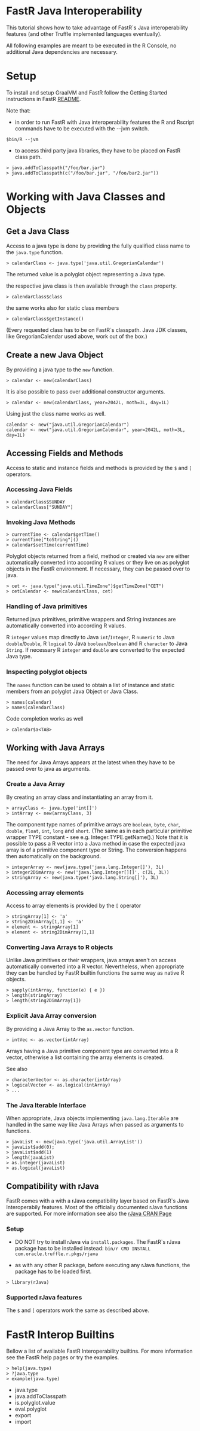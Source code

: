 # FastR Java Interoperability

This tutorial shows how to take advantage of FastR`s Java interoperability features (and other Truffle implemented languages eventually).

All following examples are meant to be executed in the R Console, no additional Java dependencies are necessary.

# Setup
To install and setup GraalVM and FastR follow the Getting Started instructions in FastR [README](../../../README.md#getting_started).

Note that:
* in order to run FastR with Java interoperability features the R and Rscript commands have to be executed with the --jvm switch.
```
$bin/R --jvm
```
* to access third party java libraries, they have to be placed on FastR class path.
```
> java.addToClasspath("/foo/bar.jar")
> java.addToClasspath(c("/foo/bar.jar", "/foo/bar2.jar"))
```

# Working with Java Classes and Objects
## Get a Java Class
Access to a java type is done by providing the fully qualified class name to the `java.type` function. 
```
> calendarClass <- java.type('java.util.GregorianCalendar')
```
The returned value is a polyglot object representing a Java type.

the respective java class is then available through the `class` property.
```
> calendarClass$class
```

the same works also for static class members
```
> calendarClass$getInstance()
```

(Every requested class has to be on FastR`s classpath. Java JDK classes, like GregorianCalendar used above, work out of the box.)

## Create a new Java Object
By providing a java type to the `new` function.
```
> calendar <- new(calendarClass)
```

It is also possible to pass over additional constructor arguments.

```
> calendar <- new(calendarClass, year=2042L, moth=3L, day=1L)
```

Using just the class name works as well.

```
calendar <- new("java.util.GregorianCalendar")
calendar <- new("java.util.GregorianCalendar", year=2042L, moth=3L, day=1L)
```

## Accessing Fields and Methods
Access to static and instance fields and methods is provided by the `$` and `[` operators.

### Accessing Java Fields
```
> calendarClass$SUNDAY
> calendarClass["SUNDAY"]
```
### Invoking Java Methods
```
> currentTime <- calendar$getTime()
> currentTime["toString"]()
> calendar$setTime(currentTime)
```

Polyglot objects returned from a field, method or created via `new` are either automatically converted into according R values or they live on as polyglot objects in the FastR environment. If necessary, they can be passed over to java.

```
> cet <- java.type("java.util.TimeZone")$getTimeZone("CET")
> cetCalendar <- new(calendarClass, cet)
```

### Handling of Java primitives
Returned java primitives, primitive wrappers and String instances are automatically converted into according R values. 

R `integer` values map directly to Java `int`/`Integer`, R `numeric` to Java `double`/`Double`, R `logical` to Java `boolean`/`Boolean` and R `character` to Java `String`. If necessary R `integer` and `double` are converted to the expected Java type.

### Inspecting polyglot objects
The `names` function can be used to obtain a list of instance and static members from an polyglot Java Object or Java Class.
```
> names(calendar)
> names(calendarClass)
```

Code completion works as well

```
> calendar$a<TAB>
```

## Working with Java Arrays
The need for Java Arrays appears at the latest when they have to be passed over to java as arguments. 

### Create a Java Array 
By creating an array class and instantiating an array from it.
```
> arrayClass <- java.type('int[]')
> intArray <- new(arrayClass, 3)
```

The component type names of primitive arrays are `boolean`, `byte`, `char`, `double`, `float`, `int`, `long` and `short`. (The same as in each particular primitive wrapper TYPE constant - see e.g. Integer.TYPE.getName().)
Note that it is possible to pass a R vector into a Java method in case the expected java array is of a primitive component type or String. The conversion happens then automatically on the background.

```
> integerArray <- new(java.type('java.lang.Integer[]'), 3L)
> integer2DimArray <- new('java.lang.Integer[][]', c(2L, 3L))
> stringArray <- new(java.type('java.lang.String[]'), 3L)

```

### Accessing array elements
Access to array elements is provided by the `[` operator
```
> stringArray[1] <- 'a'
> string2DimArray[1,1] <- 'a'
> element <- stringArray[1]
> element <- string2DimArray[1,1]
```

### Converting Java Arrays to R objects 
Unlike Java primitives or their wrappers, java arrays aren't on access automatically converted into a R vector. Nevertheless, when appropriate they can be handled by FastR builtin functions the same way as native R objects.
```
> sapply(intArray, function(e) { e })
> length(stringArray)
> length(string2DimArray[1])
```

### Explicit Java Array conversion
By providing a Java Array to the `as.vector` function.
```
> intVec <- as.vector(intArray)
```

Arrays having a Java primitive component type are converted into a R vector, otherwise a list containing the array elements is created.

See also
```
> characterVector <- as.character(intArray)
> logicalVector <- as.logical(intArray)
> ...
```

### The Java Iterable Interface
When appropriate, Java objects implementing `java.lang.Iterable` are handled in the same way like Java Arrays when passed as arguments to functions.
```
> javaList <- new(java.type('java.util.ArrayList'))
> javaList$add(0); 
> javaList$add(1)
> length(javaList)
> as.integer(javaList)
> as.logical(javaList)
```

## Compatibility with rJava 
FastR comes with a with a rJava compatibility layer based on FastR`s Java Interoperabily features. Most of the officially documented rJava functions are supported.
For more information see also the [rJava CRAN Page](https://cran.r-project.org/web/packages/rJava/index.html)

### Setup
* DO NOT try to install rJava via `install.packages`. The FastR\`s rJava package has to be installed instead: `bin/r CMD INSTALL com.oracle.truffle.r.pkgs/rjava`

* as with any other R package, before executing any rJava functions, the package has to be loaded first.
```
> library(rJava)
```

### Supported rJava features
The `$` and `[` operators work the same as described above.

# FastR Interop Builtins
Bellow a list of available FastR Interoperability builtins. For more information see the FastR help pages or try the examples.
```
> help(java.type)
> ?java.type
> example(java.type)
```

* java.type
* java.addToClasspath
* is.polyglot.value
* eval.polyglot
* export
* import